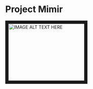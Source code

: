 # Project Mimir

<a href="http://www.youtube.com/watch?feature=player_embedded&v=u2zdm4TItUQ
" target="_blank"><img src="http://img.youtube.com/vi/u2zdm4TItUQ/0.jpg" 
alt="IMAGE ALT TEXT HERE" width="240" height="180" border="10" /></a>
